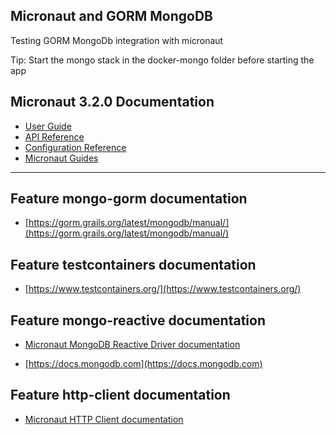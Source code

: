## Micronaut and GORM MongoDB

Testing GORM MongoDb integration with micronaut

Tip: Start the mongo stack in the docker-mongo folder before starting the app

## Micronaut 3.2.0 Documentation

- [User Guide](https://docs.micronaut.io/3.2.0/guide/index.html)
- [API Reference](https://docs.micronaut.io/3.2.0/api/index.html)
- [Configuration Reference](https://docs.micronaut.io/3.2.0/guide/configurationreference.html)
- [Micronaut Guides](https://guides.micronaut.io/index.html)
---

## Feature mongo-gorm documentation

- [https://gorm.grails.org/latest/mongodb/manual/](https://gorm.grails.org/latest/mongodb/manual/)

## Feature testcontainers documentation

- [https://www.testcontainers.org/](https://www.testcontainers.org/)

## Feature mongo-reactive documentation

- [Micronaut MongoDB Reactive Driver documentation](https://micronaut-projects.github.io/micronaut-mongodb/latest/guide/index.html)

- [https://docs.mongodb.com](https://docs.mongodb.com)

## Feature http-client documentation

- [Micronaut HTTP Client documentation](https://docs.micronaut.io/latest/guide/index.html#httpClient)

